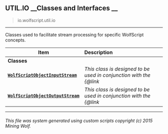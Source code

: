 ## UTIL.IO __Classes and Interfaces __

>io.wolfscript.util.io

---

Classes used to facilitate stream processing for specific WolfScript concepts.

Item | Description   
--- | :--- 
__Classes__|
__[`WolfScriptObjectInputStream`](WolfScriptObjectInputStream.md)__ | _This class is designed to be used in conjunction with the {@link_ 
__[`WolfScriptObjectOutputStream`](WolfScriptObjectOutputStream.md)__ | _This class is designed to be used in conjunction with the {@link_ 



---



###### This file was system generated using custom scripts copyright (c) 2015 Mining Wolf.
	

